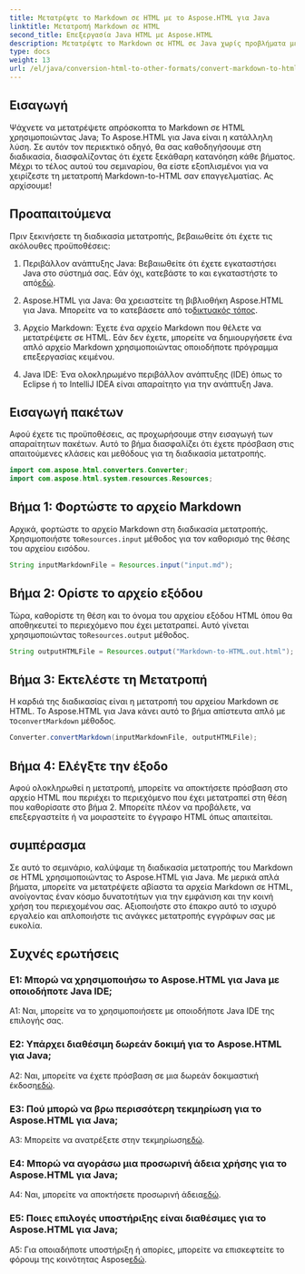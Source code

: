 ```yaml
---
title: Μετατρέψτε το Markdown σε HTML με το Aspose.HTML για Java
linktitle: Μετατροπή Markdown σε HTML
second_title: Επεξεργασία Java HTML με Aspose.HTML
description: Μετατρέψτε το Markdown σε HTML σε Java χωρίς προβλήματα με το Aspose.HTML για Java. Ακολουθήστε τον βήμα προς βήμα οδηγό μας για να βελτιστοποιήσετε τις ανάγκες μετατροπής εγγράφων σας.
type: docs
weight: 13
url: /el/java/conversion-html-to-other-formats/convert-markdown-to-html/
---
```


## Εισαγωγή

Ψάχνετε να μετατρέψετε απρόσκοπτα το Markdown σε HTML χρησιμοποιώντας Java; Το Aspose.HTML για Java είναι η κατάλληλη λύση. Σε αυτόν τον περιεκτικό οδηγό, θα σας καθοδηγήσουμε στη διαδικασία, διασφαλίζοντας ότι έχετε ξεκάθαρη κατανόηση κάθε βήματος. Μέχρι το τέλος αυτού του σεμιναρίου, θα είστε εξοπλισμένοι για να χειρίζεστε τη μετατροπή Markdown-to-HTML σαν επαγγελματίας. Ας αρχίσουμε!

## Προαπαιτούμενα

Πριν ξεκινήσετε τη διαδικασία μετατροπής, βεβαιωθείτε ότι έχετε τις ακόλουθες προϋποθέσεις:

1.  Περιβάλλον ανάπτυξης Java: Βεβαιωθείτε ότι έχετε εγκαταστήσει Java στο σύστημά σας. Εάν όχι, κατεβάστε το και εγκαταστήστε το από[εδώ](https://www.java.com).

2.  Aspose.HTML για Java: Θα χρειαστείτε τη βιβλιοθήκη Aspose.HTML για Java. Μπορείτε να το κατεβάσετε από το[δικτυακός τόπος](https://releases.aspose.com/html/java/).

3. Αρχείο Markdown: Έχετε ένα αρχείο Markdown που θέλετε να μετατρέψετε σε HTML. Εάν δεν έχετε, μπορείτε να δημιουργήσετε ένα απλό αρχείο Markdown χρησιμοποιώντας οποιοδήποτε πρόγραμμα επεξεργασίας κειμένου.

4. Java IDE: Ένα ολοκληρωμένο περιβάλλον ανάπτυξης (IDE) όπως το Eclipse ή το IntelliJ IDEA είναι απαραίτητο για την ανάπτυξη Java.

## Εισαγωγή πακέτων

Αφού έχετε τις προϋποθέσεις, ας προχωρήσουμε στην εισαγωγή των απαραίτητων πακέτων. Αυτό το βήμα διασφαλίζει ότι έχετε πρόσβαση στις απαιτούμενες κλάσεις και μεθόδους για τη διαδικασία μετατροπής.

```java
import com.aspose.html.converters.Converter;
import com.aspose.html.system.resources.Resources;
```

## Βήμα 1: Φορτώστε το αρχείο Markdown

 Αρχικά, φορτώστε το αρχείο Markdown στη διαδικασία μετατροπής. Χρησιμοποιήστε το`Resources.input` μέθοδος για τον καθορισμό της θέσης του αρχείου εισόδου.

```java
String inputMarkdownFile = Resources.input("input.md");
```

## Βήμα 2: Ορίστε το αρχείο εξόδου

 Τώρα, καθορίστε τη θέση και το όνομα του αρχείου εξόδου HTML όπου θα αποθηκευτεί το περιεχόμενο που έχει μετατραπεί. Αυτό γίνεται χρησιμοποιώντας το`Resources.output` μέθοδος.

```java
String outputHTMLFile = Resources.output("Markdown-to-HTML.out.html");
```

## Βήμα 3: Εκτελέστε τη Μετατροπή

 Η καρδιά της διαδικασίας είναι η μετατροπή του αρχείου Markdown σε HTML. Το Aspose.HTML για Java κάνει αυτό το βήμα απίστευτα απλό με το`convertMarkdown` μέθοδος.

```java
Converter.convertMarkdown(inputMarkdownFile, outputHTMLFile);
```

## Βήμα 4: Ελέγξτε την έξοδο

Αφού ολοκληρωθεί η μετατροπή, μπορείτε να αποκτήσετε πρόσβαση στο αρχείο HTML που περιέχει το περιεχόμενο που έχει μετατραπεί στη θέση που καθορίσατε στο βήμα 2. Μπορείτε πλέον να προβάλετε, να επεξεργαστείτε ή να μοιραστείτε το έγγραφο HTML όπως απαιτείται.

## συμπέρασμα

Σε αυτό το σεμινάριο, καλύψαμε τη διαδικασία μετατροπής του Markdown σε HTML χρησιμοποιώντας το Aspose.HTML για Java. Με μερικά απλά βήματα, μπορείτε να μετατρέψετε αβίαστα τα αρχεία Markdown σε HTML, ανοίγοντας έναν κόσμο δυνατοτήτων για την εμφάνιση και την κοινή χρήση του περιεχομένου σας. Αξιοποιήστε στο έπακρο αυτό το ισχυρό εργαλείο και απλοποιήστε τις ανάγκες μετατροπής εγγράφων σας με ευκολία.

## Συχνές ερωτήσεις

### Ε1: Μπορώ να χρησιμοποιήσω το Aspose.HTML για Java με οποιοδήποτε Java IDE;

A1: Ναι, μπορείτε να το χρησιμοποιήσετε με οποιοδήποτε Java IDE της επιλογής σας.

### Ε2: Υπάρχει διαθέσιμη δωρεάν δοκιμή για το Aspose.HTML για Java;

 A2: Ναι, μπορείτε να έχετε πρόσβαση σε μια δωρεάν δοκιμαστική έκδοση[εδώ](https://releases.aspose.com/html/java).

### Ε3: Πού μπορώ να βρω περισσότερη τεκμηρίωση για το Aspose.HTML για Java;

 A3: Μπορείτε να ανατρέξετε στην τεκμηρίωση[εδώ](https://reference.aspose.com/html/java/).

### Ε4: Μπορώ να αγοράσω μια προσωρινή άδεια χρήσης για το Aspose.HTML για Java;

 A4: Ναι, μπορείτε να αποκτήσετε προσωρινή άδεια[εδώ](https://purchase.aspose.com/temporary-license/).

### Ε5: Ποιες επιλογές υποστήριξης είναι διαθέσιμες για το Aspose.HTML για Java;

 A5: Για οποιαδήποτε υποστήριξη ή απορίες, μπορείτε να επισκεφτείτε το φόρουμ της κοινότητας Aspose[εδώ](https://forum.aspose.com/).